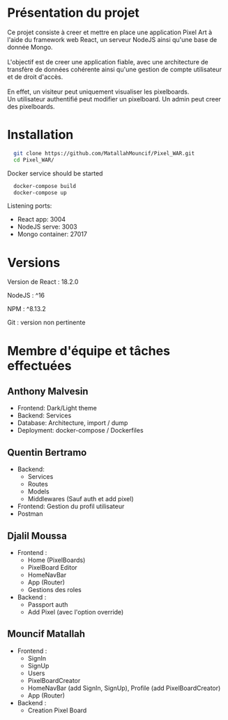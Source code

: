 # Présentation du projet

Ce projet consiste à creer et mettre en place une application Pixel Art 
à l'aide du framework web React, un serveur NodeJS ainsi qu'une
base de donnée Mongo.
<br><br>
L'objectif est de creer une application fiable, avec une architecture
de transfère de données cohérente ainsi qu'une gestion de compte utilisateur
et de droit d'accès.
<br><br>
En effet, un visiteur peut uniquement visualiser les pixelboards.<br>
Un utilisateur authentifié peut modifier un pixelboard.
Un admin peut creer des pixelboards.

# Installation

```bash
  git clone https://github.com/MatallahMouncif/Pixel_WAR.git
  cd Pixel_WAR/
```
Docker service should be started
```bash
  docker-compose build
  docker-compose up
```
Listening ports:
- React app: 3004
- NodeJS serve: 3003
- Mongo container: 27017

# Versions

Version de React : 18.2.0

NodeJS : ^16

NPM : ^8.13.2

Git : version non pertinente

# Membre d'équipe et tâches effectuées

## Anthony Malvesin
- Frontend:  Dark/Light theme
- Backend: Services
- Database: Architecture, import / dump
- Deployment: docker-compose / Dockerfiles 

## Quentin Bertramo
- Backend:
  - Services
  - Routes
  - Models
  - Middlewares
  (Sauf auth et add pixel)
- Frontend: Gestion du profil utilisateur
- Postman

## Djalil Moussa
- Frontend : 
  - Home (PixelBoards)
  - PixelBoard Editor
  - HomeNavBar
  - App (Router)
  - Gestions des roles
- Backend : 
  - Passport auth
  - Add Pixel (avec l'option override)
  
## Mouncif Matallah
- Frontend : 
	- SignIn
	- SignUp
	- Users
	- PixelBoardCreator
	- HomeNavBar (add SignIn, SignUp), Profile (add PixelBoardCreator)
	- App (Router)
- Backend : 
	- Creation Pixel Board
